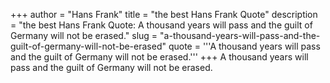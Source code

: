 +++
author = "Hans Frank"
title = "the best Hans Frank Quote"
description = "the best Hans Frank Quote: A thousand years will pass and the guilt of Germany will not be erased."
slug = "a-thousand-years-will-pass-and-the-guilt-of-germany-will-not-be-erased"
quote = '''A thousand years will pass and the guilt of Germany will not be erased.'''
+++
A thousand years will pass and the guilt of Germany will not be erased.
